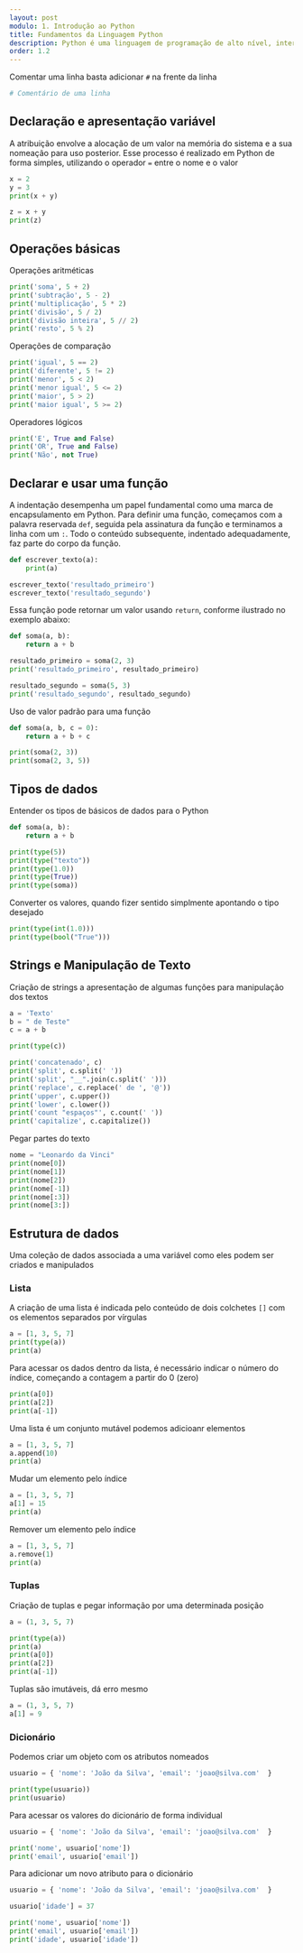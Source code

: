 ```yaml
---
layout: post
modulo: 1. Introdução ao Python
title: Fundamentos da Linguagem Python
description: Python é uma linguagem de programação de alto nível, interpretada, de script, imperativa, orientada a objetos, funcional, de tipagem dinâmica e forte. Foi lançada por Guido van Rossum em 1991
order: 1.2
---
```


Comentar uma linha basta adicionar `#` na frente da linha

```python
# Comentário de uma linha
```

## Declaração e apresentação variável

A atribuição envolve a alocação de um valor na memória do sistema e a sua nomeação para uso posterior. Esse processo é realizado em Python de forma simples, utilizando o operador `=` entre o nome e o valor

```python
x = 2
y = 3
print(x + y)

z = x + y
print(z)
```

## Operações básicas

Operações aritméticas

```python
print('soma', 5 + 2)
print('subtração', 5 - 2)
print('multiplicação', 5 * 2)
print('divisão', 5 / 2)
print('divisão inteira', 5 // 2)
print('resto', 5 % 2)
```

Operações de comparação

```python
print('igual', 5 == 2)
print('diferente', 5 != 2)
print('menor', 5 < 2)
print('menor igual', 5 <= 2)
print('maior', 5 > 2)
print('maior igual', 5 >= 2)
```

Operadores lógicos

```python
print('E', True and False)
print('OR', True and False)
print('Não', not True)
```

## Declarar e usar uma função

A indentação desempenha um papel fundamental como uma marca de encapsulamento em Python. Para definir uma função, começamos com a palavra reservada `def`, seguida pela assinatura da função e terminamos a linha com um `:`. Todo o conteúdo subsequente, indentado adequadamente, faz parte do corpo da função.

```python
def escrever_texto(a):
    print(a)

escrever_texto('resultado_primeiro')
escrever_texto('resultado_segundo')
```

Essa função pode retornar um valor usando `return`, conforme ilustrado no exemplo abaixo:

```python
def soma(a, b):
    return a + b

resultado_primeiro = soma(2, 3)
print('resultado_primeiro', resultado_primeiro)

resultado_segundo = soma(5, 3)
print('resultado_segundo', resultado_segundo)
```

Uso de valor padrão para uma função

```python
def soma(a, b, c = 0):
    return a + b + c

print(soma(2, 3))
print(soma(2, 3, 5))
```

## Tipos de dados

Entender os tipos de básicos de dados para o Python

```python
def soma(a, b):
    return a + b

print(type(5))
print(type("texto"))
print(type(1.0))
print(type(True))
print(type(soma))
```

Converter os valores, quando fizer sentido simplmente apontando o tipo desejado

```python
print(type(int(1.0)))
print(type(bool("True")))
```

## Strings e Manipulação de Texto

Criação de strings a apresentação de algumas funções para manipulação dos textos

```python
a = 'Texto'
b = " de Teste"
c = a + b

print(type(c))

print('concatenado', c)
print('split', c.split(' '))
print('split', "__".join(c.split(' ')))
print('replace', c.replace(' de ', '@'))
print('upper', c.upper())
print('lower', c.lower())
print('count "espaços"', c.count(' '))
print('capitalize', c.capitalize())
```

Pegar partes do texto

```python
nome = "Leonardo da Vinci"
print(nome[0])
print(nome[1])
print(nome[2])
print(nome[-1])
print(nome[:3])
print(nome[3:])
```

## Estrutura de dados

Uma coleção de dados associada a uma variável como eles podem ser criados e manipulados

### Lista

A criação de uma lista é indicada pelo conteúdo de dois colchetes `[]` com os elementos separados por vírgulas

```python
a = [1, 3, 5, 7]
print(type(a))
print(a)
```

Para acessar os dados dentro da lista, é necessário indicar o número do índice, começando a contagem a partir do 0 (zero)

```python
print(a[0])
print(a[2])
print(a[-1])
```

Uma lista é um conjunto mutável podemos adicioanr elementos

```python
a = [1, 3, 5, 7]
a.append(10)
print(a)
```

Mudar um elemento pelo índice

```python
a = [1, 3, 5, 7]
a[1] = 15
print(a)
```

Remover um elemento pelo índice

```python
a = [1, 3, 5, 7]
a.remove(1)
print(a)
```

### Tuplas

Criação de tuplas e pegar informação por uma determinada posição

```python
a = (1, 3, 5, 7)

print(type(a))
print(a)
print(a[0])
print(a[2])
print(a[-1])
```

Tuplas são imutáveis, dá erro mesmo

```python
a = (1, 3, 5, 7)
a[1] = 9
```

### Dicionário

Podemos criar um objeto com os atributos nomeados

```python
usuario = { 'nome': 'João da Silva', 'email': 'joao@silva.com'  }

print(type(usuario))
print(usuario)
```

Para acessar os valores do dicionário de forma individual

```python
usuario = { 'nome': 'João da Silva', 'email': 'joao@silva.com'  }

print('nome', usuario['nome'])
print('email', usuario['email'])
```

Para adicionar um novo atributo para o dicionário

```python
usuario = { 'nome': 'João da Silva', 'email': 'joao@silva.com'  }

usuario['idade'] = 37

print('nome', usuario['nome'])
print('email', usuario['email'])
print('idade', usuario['idade'])
```
